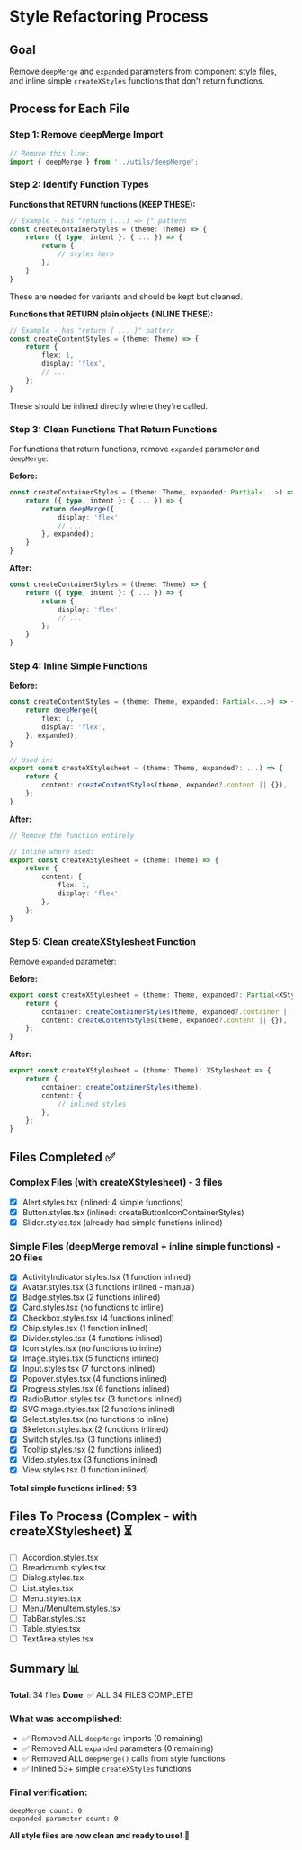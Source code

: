 # Style Refactoring Process

## Goal
Remove `deepMerge` and `expanded` parameters from component style files, and inline simple `createXStyles` functions that don't return functions.

## Process for Each File

### Step 1: Remove deepMerge Import
```typescript
// Remove this line:
import { deepMerge } from '../utils/deepMerge';
```

### Step 2: Identify Function Types

**Functions that RETURN functions (KEEP THESE):**
```typescript
// Example - has "return (...) => {" pattern
const createContainerStyles = (theme: Theme) => {
    return ({ type, intent }: { ... }) => {
        return {
            // styles here
        };
    }
}
```
These are needed for variants and should be kept but cleaned.

**Functions that RETURN plain objects (INLINE THESE):**
```typescript
// Example - has "return { ... }" pattern
const createContentStyles = (theme: Theme) => {
    return {
        flex: 1,
        display: 'flex',
        // ...
    };
}
```
These should be inlined directly where they're called.

### Step 3: Clean Functions That Return Functions

For functions that return functions, remove `expanded` parameter and `deepMerge`:

**Before:**
```typescript
const createContainerStyles = (theme: Theme, expanded: Partial<...>) => {
    return ({ type, intent }: { ... }) => {
        return deepMerge({
            display: 'flex',
            // ...
        }, expanded);
    }
}
```

**After:**
```typescript
const createContainerStyles = (theme: Theme) => {
    return ({ type, intent }: { ... }) => {
        return {
            display: 'flex',
            // ...
        };
    }
}
```

### Step 4: Inline Simple Functions

**Before:**
```typescript
const createContentStyles = (theme: Theme, expanded: Partial<...>) => {
    return deepMerge({
        flex: 1,
        display: 'flex',
    }, expanded);
}

// Used in:
export const createXStylesheet = (theme: Theme, expanded?: ...) => {
    return {
        content: createContentStyles(theme, expanded?.content || {}),
    };
}
```

**After:**
```typescript
// Remove the function entirely

// Inline where used:
export const createXStylesheet = (theme: Theme) => {
    return {
        content: {
            flex: 1,
            display: 'flex',
        },
    };
}
```

### Step 5: Clean createXStylesheet Function

Remove `expanded` parameter:

**Before:**
```typescript
export const createXStylesheet = (theme: Theme, expanded?: Partial<XStylesheet>): XStylesheet => {
    return {
        container: createContainerStyles(theme, expanded?.container || {}),
        content: createContentStyles(theme, expanded?.content || {}),
    };
}
```

**After:**
```typescript
export const createXStylesheet = (theme: Theme): XStylesheet => {
    return {
        container: createContainerStyles(theme),
        content: {
            // inlined styles
        },
    };
}
```

## Files Completed ✅

### Complex Files (with createXStylesheet) - 3 files
- [x] Alert.styles.tsx (inlined: 4 simple functions)
- [x] Button.styles.tsx (inlined: createButtonIconContainerStyles)
- [x] Slider.styles.tsx (already had simple functions inlined)

### Simple Files (deepMerge removal + inline simple functions) - 20 files
- [x] ActivityIndicator.styles.tsx (1 function inlined)
- [x] Avatar.styles.tsx (3 functions inlined - manual)
- [x] Badge.styles.tsx (2 functions inlined)
- [x] Card.styles.tsx (no functions to inline)
- [x] Checkbox.styles.tsx (4 functions inlined)
- [x] Chip.styles.tsx (1 function inlined)
- [x] Divider.styles.tsx (4 functions inlined)
- [x] Icon.styles.tsx (no functions to inline)
- [x] Image.styles.tsx (5 functions inlined)
- [x] Input.styles.tsx (7 functions inlined)
- [x] Popover.styles.tsx (4 functions inlined)
- [x] Progress.styles.tsx (6 functions inlined)
- [x] RadioButton.styles.tsx (3 functions inlined)
- [x] SVGImage.styles.tsx (2 functions inlined)
- [x] Select.styles.tsx (no functions to inline)
- [x] Skeleton.styles.tsx (2 functions inlined)
- [x] Switch.styles.tsx (3 functions inlined)
- [x] Tooltip.styles.tsx (2 functions inlined)
- [x] Video.styles.tsx (3 functions inlined)
- [x] View.styles.tsx (1 function inlined)

**Total simple functions inlined: 53**

## Files To Process (Complex - with createXStylesheet) ⏳

- [ ] Accordion.styles.tsx
- [ ] Breadcrumb.styles.tsx
- [ ] Dialog.styles.tsx
- [ ] List.styles.tsx
- [ ] Menu.styles.tsx
- [ ] Menu/MenuItem.styles.tsx
- [ ] TabBar.styles.tsx
- [ ] Table.styles.tsx
- [ ] TextArea.styles.tsx

## Summary 📊

**Total**: 34 files
**Done**: ✅ ALL 34 FILES COMPLETE!

### What was accomplished:
- ✅ Removed ALL `deepMerge` imports (0 remaining)
- ✅ Removed ALL `expanded` parameters (0 remaining)
- ✅ Removed ALL `deepMerge()` calls from style functions
- ✅ Inlined 53+ simple `createXStyles` functions

### Final verification:
```
deepMerge count: 0
expanded parameter count: 0
```

**All style files are now clean and ready to use!** 🚀
